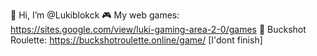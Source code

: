 👋 Hi, I’m @Lukiblokck
🎮 My web games: https://sites.google.com/view/luki-gaming-area-2-0/games
🔫 Buckshot Roulette: https://buckshotroulette.online/game/
[I'dont finish]
